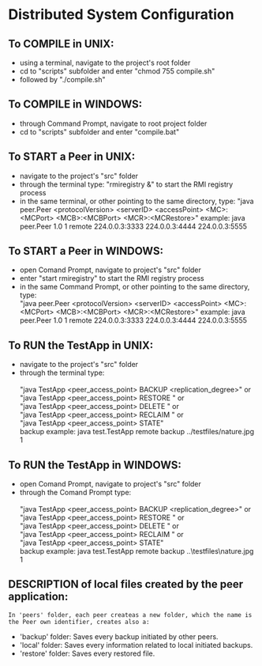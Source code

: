# Distributed System Configuration #

## To COMPILE in UNIX: ##

 * using a terminal, navigate to the project's root folder
 * cd to "scripts" subfolder and enter "chmod 755 compile.sh"	
 * followed by "./compile.sh"

## To COMPILE in WINDOWS: ##

 * through Command Prompt, navigate to root project folder
 * cd to "scripts" subfolder and enter "compile.bat"	

## To START a Peer in UNIX: ##

 * navigate to the project's "src" folder
 * through the terminal type: "rmiregistry &" to start the RMI registry process
 * in the same terminal, or other pointing to the same directory, type:	
		"java peer.Peer \<protocolVersion> \<serverID> \<accessPoint> \<MC>:\<MCPort> \<MCB>:\<MCBPort> \<MCR>:\<MCRestore>"
	example: java peer.Peer 1.0 1 remote 224.0.0.3:3333 224.0.0.3:4444 224.0.0.3:5555

## To START a Peer in WINDOWS: ##

 * open Comand Prompt, navigate to project's "src" folder
 * enter "start rmiregistry" to start the RMI registry process
 * in the same Command Prompt, or other pointing to the same directory, type:	
		"java peer.Peer \<protocolVersion> \<serverID> \<accessPoint> \<MC>:\<MCPort> \<MCB>:\<MCBPort> \<MCR>:\<MCRestore>"
	example: java peer.Peer 1.0 1 remote 224.0.0.3:3333 224.0.0.3:4444 224.0.0.3:5555

## To RUN the TestApp in UNIX: ##

 * navigate to the project's "src" folder
 * through the terminal type:<br/>
		<br/>"java TestApp <peer_access_point> BACKUP <filepath> <replication_degree>" or
		<br/>"java TestApp <peer_access_point> RESTORE <filepath>" or
		<br/>"java TestApp <peer_access_point> DELETE <filepath>" or
		<br/>"java TestApp <peer_access_point> RECLAIM <space>" or
		<br/>"java TestApp <peer_access_point> STATE" 
	<br/>backup example: java test.TestApp remote backup ../testfiles/nature.jpg 1
    
## To RUN the TestApp in WINDOWS: ##

 * open Comand Prompt, navigate to project's "src" folder
 * through the Comand Prompt type:<br/>
		<br/>"java TestApp <peer_access_point> BACKUP <filepath> <replication_degree>" or
		<br/>"java TestApp <peer_access_point> RESTORE <filepath>" or
		<br/>"java TestApp <peer_access_point> DELETE <filepath>" or
		<br/>"java TestApp <peer_access_point> RECLAIM <space>" or
		<br/>"java TestApp <peer_access_point> STATE" 
	<br/>backup example: java test.TestApp remote backup ..\testfiles\nature.jpg 1

## DESCRIPTION of local files created by the peer application: ##

	In 'peers' folder, each peer createas a new folder, which the name is the Peer own identifier, creates also a:

 * 'backup' folder: Saves every backup initiated by other peers.
 * 'local' folder: Saves every information related to local initiated backups.
 * 'restore' folder: Saves every restored file.
